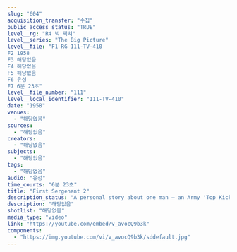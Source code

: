 ```yaml
---
slug: "604"
acquisition_transfer: "수집"
public_access_status: "TRUE"
level__rg: "R4 빅 픽쳐"
level__series: "The Big Picture"
level__file: "F1 RG 111-TV-410
F2 1958
F3 해당없음
F4 해당없음
F5 해당없음
F6 유성
F7 6분 23초"
level__file_number: "111"
level__local_identifier: "111-TV-410"
date: "1958"
venues: 
  - "해당없음"
sources: 
  - "해당없음"
creators: 
  - "해당없음"
subjects: 
  - "해당없음"
tags: 
  - "해당없음"
audio: "유성"
time_courts: "6분 23초"
title: "First Sergenant 2"
description_status: "A personal story about one man — an Army 'Top Kick' — on duty 100 miles behind the Iron Curtain."
description: "해당없음"
shotlist: "해당없음"
media_type: "video"
link: "https://youtube.com/embed/v_avocQ9b3k"
components: 
  - "https://img.youtube.com/vi/v_avocQ9b3k/sddefault.jpg"
---
```

